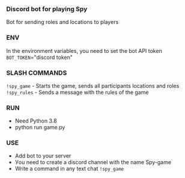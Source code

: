 ### Discord bot for playing Spy  
Bot for sending roles and locations to players
### ENV  
In the environment variables, you need to set the bot API token  
`BOT_TOKEN`="discord token"
### SLASH COMMANDS  
`!spy_game` - Starts the game, sends all participants locations and roles  
`!spy_rules` - Sends a message with the rules of the game  
### RUN  
 - Need Python 3.8
 - python run game.py
### USE  
 -  Add bot to your server
 -  Уou need to create a discord channel with the name Spy-game
 -  Write a command in any text chat `!spy_game`
